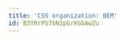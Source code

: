 ```yaml
---
title: 'CSS organization: BEM'
id: B3YRrPS7bN2pGrKGbAwZu
---
```


<LinkBookmark href="http://getbem.com/introduction/" title="BEM - Block Element Modifier"></LinkBookmark>
